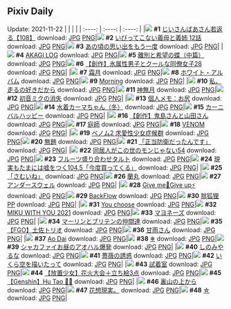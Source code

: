 ## Pixiv Daily
Update: 2021-11-22
|      |      |      |
| :----: | :----: | :----: |
|![](https://pixiv.microyu.workers.dev/c/240x480/img-master/img/2021/11/20/10/58/18/94246774_p0_master1200.jpg) **#1** [じいさんばあさん若返る【108】](https://www.pixiv.net/artworks/94246774) download: [JPG](https://pixiv.microyu.workers.dev/img-original/img/2021/11/20/10/58/18/94246774_p0.jpg) [PNG](https://pixiv.microyu.workers.dev/img-original/img/2021/11/20/10/58/18/94246774_p0.png)|![](https://pixiv.microyu.workers.dev/c/240x480/img-master/img/2021/11/20/00/06/21/94239598_p0_master1200.jpg) **#2** [いびってこない義母と義姉 12話](https://www.pixiv.net/artworks/94239598) download: [JPG](https://pixiv.microyu.workers.dev/img-original/img/2021/11/20/00/06/21/94239598_p0.jpg) [PNG](https://pixiv.microyu.workers.dev/img-original/img/2021/11/20/00/06/21/94239598_p0.png)|![](https://pixiv.microyu.workers.dev/c/240x480/img-master/img/2021/11/20/08/00/00/94244921_p0_master1200.jpg) **#3** [あの頃の思い出をもう一度](https://www.pixiv.net/artworks/94244921) download: [JPG](https://pixiv.microyu.workers.dev/img-original/img/2021/11/20/08/00/00/94244921_p0.jpg) [PNG](https://pixiv.microyu.workers.dev/img-original/img/2021/11/20/08/00/00/94244921_p0.png)|
|![](https://pixiv.microyu.workers.dev/c/240x480/img-master/img/2021/11/20/11/04/13/94246864_p0_master1200.jpg) **#4** [AKAGI LOG](https://www.pixiv.net/artworks/94246864) download: [JPG](https://pixiv.microyu.workers.dev/img-original/img/2021/11/20/11/04/13/94246864_p0.jpg) [PNG](https://pixiv.microyu.workers.dev/img-original/img/2021/11/20/11/04/13/94246864_p0.png)|![](https://pixiv.microyu.workers.dev/c/240x480/img-master/img/2021/11/20/16/07/26/94251198_p0_master1200.jpg) **#5** [離別と希望の蝶（中篇）](https://www.pixiv.net/artworks/94251198) download: [JPG](https://pixiv.microyu.workers.dev/img-original/img/2021/11/20/16/07/26/94251198_p0.jpg) [PNG](https://pixiv.microyu.workers.dev/img-original/img/2021/11/20/16/07/26/94251198_p0.png)|![](https://pixiv.microyu.workers.dev/c/240x480/img-master/img/2021/11/21/00/00/43/94262338_p0_master1200.jpg) **#6** [【創作】氷属性男子とクールな同僚女子28](https://www.pixiv.net/artworks/94262338) download: [JPG](https://pixiv.microyu.workers.dev/img-original/img/2021/11/21/00/00/43/94262338_p0.jpg) [PNG](https://pixiv.microyu.workers.dev/img-original/img/2021/11/21/00/00/43/94262338_p0.png)|
|![](https://pixiv.microyu.workers.dev/c/240x480/img-master/img/2021/11/21/00/51/03/94263820_p0_master1200.jpg) **#7** [霜月](https://www.pixiv.net/artworks/94263820) download: [JPG](https://pixiv.microyu.workers.dev/img-original/img/2021/11/21/00/51/03/94263820_p0.jpg) [PNG](https://pixiv.microyu.workers.dev/img-original/img/2021/11/21/00/51/03/94263820_p0.png)|![](https://pixiv.microyu.workers.dev/c/240x480/img-master/img/2021/11/20/00/06/55/94239621_p0_master1200.jpg) **#8** [ホワイト・アルバム](https://www.pixiv.net/artworks/94239621) download: [JPG](https://pixiv.microyu.workers.dev/img-original/img/2021/11/20/00/06/55/94239621_p0.jpg) [PNG](https://pixiv.microyu.workers.dev/img-original/img/2021/11/20/00/06/55/94239621_p0.png)|![](https://pixiv.microyu.workers.dev/c/240x480/img-master/img/2021/11/21/01/23/24/94264568_p0_master1200.jpg) **#9** [Morning](https://www.pixiv.net/artworks/94264568) download: [JPG](https://pixiv.microyu.workers.dev/img-original/img/2021/11/21/01/23/24/94264568_p0.jpg) [PNG](https://pixiv.microyu.workers.dev/img-original/img/2021/11/21/01/23/24/94264568_p0.png)|
|![](https://pixiv.microyu.workers.dev/c/240x480/img-master/img/2021/11/21/01/26/08/94264614_p0_master1200.jpg) **#10** [私、走るの好きだから](https://www.pixiv.net/artworks/94264614) download: [JPG](https://pixiv.microyu.workers.dev/img-original/img/2021/11/21/01/26/08/94264614_p0.jpg) [PNG](https://pixiv.microyu.workers.dev/img-original/img/2021/11/21/01/26/08/94264614_p0.png)|![](https://pixiv.microyu.workers.dev/c/240x480/img-master/img/2021/11/21/00/48/24/94263720_p0_master1200.jpg) **#11** [神無月](https://www.pixiv.net/artworks/94263720) download: [JPG](https://pixiv.microyu.workers.dev/img-original/img/2021/11/21/00/48/24/94263720_p0.jpg) [PNG](https://pixiv.microyu.workers.dev/img-original/img/2021/11/21/00/48/24/94263720_p0.png)|![](https://pixiv.microyu.workers.dev/c/240x480/img-master/img/2021/11/20/00/47/29/94240640_p0_master1200.jpg) **#12** [初音ミクの消失](https://www.pixiv.net/artworks/94240640) download: [JPG](https://pixiv.microyu.workers.dev/img-original/img/2021/11/20/00/47/29/94240640_p0.jpg) [PNG](https://pixiv.microyu.workers.dev/img-original/img/2021/11/20/00/47/29/94240640_p0.png)|
|![](https://pixiv.microyu.workers.dev/c/240x480/img-master/img/2021/11/20/09/00/01/94245496_p0_master1200.jpg) **#13** [個人メモ：お尻](https://www.pixiv.net/artworks/94245496) download: [JPG](https://pixiv.microyu.workers.dev/img-original/img/2021/11/20/09/00/01/94245496_p0.jpg) [PNG](https://pixiv.microyu.workers.dev/img-original/img/2021/11/20/09/00/01/94245496_p0.png)|![](https://pixiv.microyu.workers.dev/c/240x480/img-master/img/2021/11/21/10/50/03/94270355_p0_master1200.jpg) **#14** [水着カーマちゃん（冬）](https://www.pixiv.net/artworks/94270355) download: [JPG](https://pixiv.microyu.workers.dev/img-original/img/2021/11/21/10/50/03/94270355_p0.jpg) [PNG](https://pixiv.microyu.workers.dev/img-original/img/2021/11/21/10/50/03/94270355_p0.png)|![](https://pixiv.microyu.workers.dev/c/240x480/img-master/img/2021/11/20/17/27/42/94252566_p0_master1200.jpg) **#15** [カーニバルハッピー](https://www.pixiv.net/artworks/94252566) download: [JPG](https://pixiv.microyu.workers.dev/img-original/img/2021/11/20/17/27/42/94252566_p0.jpg) [PNG](https://pixiv.microyu.workers.dev/img-original/img/2021/11/20/17/27/42/94252566_p0.png)|
|![](https://pixiv.microyu.workers.dev/c/240x480/img-master/img/2021/11/21/00/02/25/94262417_p0_master1200.jpg) **#16** [【創作】鬼島さんと山田さん](https://www.pixiv.net/artworks/94262417) download: [JPG](https://pixiv.microyu.workers.dev/img-original/img/2021/11/21/00/02/25/94262417_p0.jpg) [PNG](https://pixiv.microyu.workers.dev/img-original/img/2021/11/21/00/02/25/94262417_p0.png)|![](https://pixiv.microyu.workers.dev/c/240x480/img-master/img/2021/11/21/00/00/04/94262176_p0_master1200.jpg) **#17** [庭師](https://www.pixiv.net/artworks/94262176) download: [JPG](https://pixiv.microyu.workers.dev/img-original/img/2021/11/21/00/00/04/94262176_p0.jpg) [PNG](https://pixiv.microyu.workers.dev/img-original/img/2021/11/21/00/00/04/94262176_p0.png)|![](https://pixiv.microyu.workers.dev/c/240x480/img-master/img/2021/11/21/00/00/06/94262203_p0_master1200.jpg) **#18** [VENOM](https://www.pixiv.net/artworks/94262203) download: [JPG](https://pixiv.microyu.workers.dev/img-original/img/2021/11/21/00/00/06/94262203_p0.jpg) [PNG](https://pixiv.microyu.workers.dev/img-original/img/2021/11/21/00/00/06/94262203_p0.png)|
|![](https://pixiv.microyu.workers.dev/c/240x480/img-master/img/2021/11/20/17/51/18/94253071_p0_master1200.jpg) **#19** [ベノム2 求愛性少女症候群](https://www.pixiv.net/artworks/94253071) download: [JPG](https://pixiv.microyu.workers.dev/img-original/img/2021/11/20/17/51/18/94253071_p0.jpg) [PNG](https://pixiv.microyu.workers.dev/img-original/img/2021/11/20/17/51/18/94253071_p0.png)|![](https://pixiv.microyu.workers.dev/c/240x480/img-master/img/2021/11/21/14/40/58/94273896_p0_master1200.jpg) **#20** [無題](https://www.pixiv.net/artworks/94273896) download: [JPG](https://pixiv.microyu.workers.dev/img-original/img/2021/11/21/14/40/58/94273896_p0.jpg) [PNG](https://pixiv.microyu.workers.dev/img-original/img/2021/11/21/14/40/58/94273896_p0.png)|![](https://pixiv.microyu.workers.dev/c/240x480/img-master/img/2021/11/21/07/30/00/94268280_p0_master1200.jpg) **#21** [「正当防衛だったんです」](https://www.pixiv.net/artworks/94268280) download: [JPG](https://pixiv.microyu.workers.dev/img-original/img/2021/11/21/07/30/00/94268280_p0.jpg) [PNG](https://pixiv.microyu.workers.dev/img-original/img/2021/11/21/07/30/00/94268280_p0.png)|
|![](https://pixiv.microyu.workers.dev/c/240x480/img-master/img/2021/11/20/17/03/57/94252156_p0_master1200.jpg) **#22** [同居人がこの世のモンじゃない54](https://www.pixiv.net/artworks/94252156) download: [JPG](https://pixiv.microyu.workers.dev/img-original/img/2021/11/20/17/03/57/94252156_p0.jpg) [PNG](https://pixiv.microyu.workers.dev/img-original/img/2021/11/20/17/03/57/94252156_p0.png)|![](https://pixiv.microyu.workers.dev/c/240x480/img-master/img/2021/11/20/20/30/01/94256496_p0_master1200.jpg) **#23** [フルーツ盛り合わせタルト](https://www.pixiv.net/artworks/94256496) download: [JPG](https://pixiv.microyu.workers.dev/img-original/img/2021/11/20/20/30/01/94256496_p0.jpg) [PNG](https://pixiv.microyu.workers.dev/img-original/img/2021/11/20/20/30/01/94256496_p0.png)|![](https://pixiv.microyu.workers.dev/c/240x480/img-master/img/2021/11/21/18/10/42/94278051_p0_master1200.jpg) **#24** [現実もたまには嘘をつく104.5「今度買ってくる」](https://www.pixiv.net/artworks/94278051) download: [JPG](https://pixiv.microyu.workers.dev/img-original/img/2021/11/21/18/10/42/94278051_p0.jpg) [PNG](https://pixiv.microyu.workers.dev/img-original/img/2021/11/21/18/10/42/94278051_p0.png)|
|![](https://pixiv.microyu.workers.dev/c/240x480/img-master/img/2021/11/20/00/00/10/94239283_p0_master1200.jpg) **#25** [「さむいね」](https://www.pixiv.net/artworks/94239283) download: [JPG](https://pixiv.microyu.workers.dev/img-original/img/2021/11/20/00/00/10/94239283_p0.jpg) [PNG](https://pixiv.microyu.workers.dev/img-original/img/2021/11/20/00/00/10/94239283_p0.png)|![](https://pixiv.microyu.workers.dev/c/240x480/img-master/img/2021/11/20/10/02/54/94246170_p0_master1200.jpg) **#26** [蘭丸](https://www.pixiv.net/artworks/94246170) download: [JPG](https://pixiv.microyu.workers.dev/img-original/img/2021/11/20/10/02/54/94246170_p0.jpg) [PNG](https://pixiv.microyu.workers.dev/img-original/img/2021/11/20/10/02/54/94246170_p0.png)|![](https://pixiv.microyu.workers.dev/c/240x480/img-master/img/2021/11/20/21/01/30/94257252_p0_master1200.jpg) **#27** [アンダースウェル](https://www.pixiv.net/artworks/94257252) download: [JPG](https://pixiv.microyu.workers.dev/img-original/img/2021/11/20/21/01/30/94257252_p0.jpg) [PNG](https://pixiv.microyu.workers.dev/img-original/img/2021/11/20/21/01/30/94257252_p0.png)|
|![](https://pixiv.microyu.workers.dev/c/240x480/img-master/img/2021/11/20/00/05/25/94239565_p0_master1200.jpg) **#28** [Give me💊Give up⚡️](https://www.pixiv.net/artworks/94239565) download: [JPG](https://pixiv.microyu.workers.dev/img-original/img/2021/11/20/00/05/25/94239565_p0.jpg) [PNG](https://pixiv.microyu.workers.dev/img-original/img/2021/11/20/00/05/25/94239565_p0.png)|![](https://pixiv.microyu.workers.dev/c/240x480/img-master/img/2021/11/20/03/07/44/94242691_p0_master1200.jpg) **#29** [BackFlow](https://www.pixiv.net/artworks/94242691) download: [JPG](https://pixiv.microyu.workers.dev/img-original/img/2021/11/20/03/07/44/94242691_p0.jpg) [PNG](https://pixiv.microyu.workers.dev/img-original/img/2021/11/20/03/07/44/94242691_p0.png)|![](https://pixiv.microyu.workers.dev/c/240x480/img-master/img/2021/11/20/17/30/50/94252650_p0_master1200.jpg) **#30** [胖狐狸PP](https://www.pixiv.net/artworks/94252650) download: [JPG](https://pixiv.microyu.workers.dev/img-original/img/2021/11/20/17/30/50/94252650_p0.jpg) [PNG](https://pixiv.microyu.workers.dev/img-original/img/2021/11/20/17/30/50/94252650_p0.png)|
|![](https://pixiv.microyu.workers.dev/c/240x480/img-master/img/2021/11/20/00/08/21/94239669_p0_master1200.jpg) **#31** [You choose](https://www.pixiv.net/artworks/94239669) download: [JPG](https://pixiv.microyu.workers.dev/img-original/img/2021/11/20/00/08/21/94239669_p0.jpg) [PNG](https://pixiv.microyu.workers.dev/img-original/img/2021/11/20/00/08/21/94239669_p0.png)|![](https://pixiv.microyu.workers.dev/c/240x480/img-master/img/2021/11/20/00/00/08/94239272_p0_master1200.jpg) **#32** [MIKU WITH YOU 2021](https://www.pixiv.net/artworks/94239272) download: [JPG](https://pixiv.microyu.workers.dev/img-original/img/2021/11/20/00/00/08/94239272_p0.jpg) [PNG](https://pixiv.microyu.workers.dev/img-original/img/2021/11/20/00/00/08/94239272_p0.png)|![](https://pixiv.microyu.workers.dev/c/240x480/img-master/img/2021/11/21/21/57/19/94284240_p0_master1200.jpg) **#33** [マヨネーズ](https://www.pixiv.net/artworks/94284240) download: [JPG](https://pixiv.microyu.workers.dev/img-original/img/2021/11/21/21/57/19/94284240_p0.jpg) [PNG](https://pixiv.microyu.workers.dev/img-original/img/2021/11/21/21/57/19/94284240_p0.png)|
|![](https://pixiv.microyu.workers.dev/c/240x480/img-master/img/2021/11/20/21/27/14/94257951_p0_master1200.jpg) **#34** [マーリンとブリテンの仲間達](https://www.pixiv.net/artworks/94257951) download: [JPG](https://pixiv.microyu.workers.dev/img-original/img/2021/11/20/21/27/14/94257951_p0.jpg) [PNG](https://pixiv.microyu.workers.dev/img-original/img/2021/11/20/21/27/14/94257951_p0.png)|![](https://pixiv.microyu.workers.dev/c/240x480/img-master/img/2021/11/20/07/09/11/94244529_p0_master1200.jpg) **#35** [【FGO】土佐トリオ](https://www.pixiv.net/artworks/94244529) download: [JPG](https://pixiv.microyu.workers.dev/img-original/img/2021/11/20/07/09/11/94244529_p0.jpg) [PNG](https://pixiv.microyu.workers.dev/img-original/img/2021/11/20/07/09/11/94244529_p0.png)|![](https://pixiv.microyu.workers.dev/c/240x480/img-master/img/2021/11/20/00/15/22/94239891_p0_master1200.jpg) **#36** [甘雨さん](https://www.pixiv.net/artworks/94239891) download: [JPG](https://pixiv.microyu.workers.dev/img-original/img/2021/11/20/00/15/22/94239891_p0.jpg) [PNG](https://pixiv.microyu.workers.dev/img-original/img/2021/11/20/00/15/22/94239891_p0.png)|
|![](https://pixiv.microyu.workers.dev/c/240x480/img-master/img/2021/11/21/00/00/04/94262184_p0_master1200.jpg) **#37** [Ao Dai](https://www.pixiv.net/artworks/94262184) download: [JPG](https://pixiv.microyu.workers.dev/img-original/img/2021/11/21/00/00/04/94262184_p0.jpg) [PNG](https://pixiv.microyu.workers.dev/img-original/img/2021/11/21/00/00/04/94262184_p0.png)|![](https://pixiv.microyu.workers.dev/c/240x480/img-master/img/2021/11/21/00/00/12/94262259_p0_master1200.jpg) **#38** [❄](https://www.pixiv.net/artworks/94262259) download: [JPG](https://pixiv.microyu.workers.dev/img-original/img/2021/11/21/00/00/12/94262259_p0.jpg) [PNG](https://pixiv.microyu.workers.dev/img-original/img/2021/11/21/00/00/12/94262259_p0.png)|![](https://pixiv.microyu.workers.dev/c/240x480/img-master/img/2021/11/20/00/18/28/94239971_p0_master1200.jpg) **#39** [シャカファイお昼のアオハル爆発](https://www.pixiv.net/artworks/94239971) download: [JPG](https://pixiv.microyu.workers.dev/img-original/img/2021/11/20/00/18/28/94239971_p0.jpg) [PNG](https://pixiv.microyu.workers.dev/img-original/img/2021/11/20/00/18/28/94239971_p0.png)|
|![](https://pixiv.microyu.workers.dev/c/240x480/img-master/img/2021/11/20/13/55/38/94249190_p0_master1200.jpg) **#40** [しのみやるな](https://www.pixiv.net/artworks/94249190) download: [JPG](https://pixiv.microyu.workers.dev/img-original/img/2021/11/20/13/55/38/94249190_p0.jpg) [PNG](https://pixiv.microyu.workers.dev/img-original/img/2021/11/20/13/55/38/94249190_p0.png)|![](https://pixiv.microyu.workers.dev/c/240x480/img-master/img/2021/11/21/00/00/11/94262249_p0_master1200.jpg) **#41** [薔薇の誘惑](https://www.pixiv.net/artworks/94262249) download: [JPG](https://pixiv.microyu.workers.dev/img-original/img/2021/11/21/00/00/11/94262249_p0.jpg) [PNG](https://pixiv.microyu.workers.dev/img-original/img/2021/11/21/00/00/11/94262249_p0.png)|![](https://pixiv.microyu.workers.dev/c/240x480/img-master/img/2021/11/21/19/55/01/94280767_p0_master1200.jpg) **#42** [いくら空を描いたって](https://www.pixiv.net/artworks/94280767) download: [JPG](https://pixiv.microyu.workers.dev/img-original/img/2021/11/21/19/55/01/94280767_p0.jpg) [PNG](https://pixiv.microyu.workers.dev/img-original/img/2021/11/21/19/55/01/94280767_p0.png)|
|![](https://pixiv.microyu.workers.dev/c/240x480/img-master/img/2021/11/20/17/28/19/94252578_p0_master1200.jpg) **#43** [試着室](https://www.pixiv.net/artworks/94252578) download: [JPG](https://pixiv.microyu.workers.dev/img-original/img/2021/11/20/17/28/19/94252578_p0.jpg) [PNG](https://pixiv.microyu.workers.dev/img-original/img/2021/11/20/17/28/19/94252578_p0.png)|![](https://pixiv.microyu.workers.dev/c/240x480/img-master/img/2021/11/20/00/00/20/94239341_p0_master1200.jpg) **#44** [【放置少女】花火大会＋立ち絵3点](https://www.pixiv.net/artworks/94239341) download: [JPG](https://pixiv.microyu.workers.dev/img-original/img/2021/11/20/00/00/20/94239341_p0.jpg) [PNG](https://pixiv.microyu.workers.dev/img-original/img/2021/11/20/00/00/20/94239341_p0.png)|![](https://pixiv.microyu.workers.dev/c/240x480/img-master/img/2021/11/21/11/22/35/94268480_p0_master1200.jpg) **#45** [【Genshin】Hu Tao 👻👻](https://www.pixiv.net/artworks/94268480) download: [JPG](https://pixiv.microyu.workers.dev/img-original/img/2021/11/21/11/22/35/94268480_p0.jpg) [PNG](https://pixiv.microyu.workers.dev/img-original/img/2021/11/21/11/22/35/94268480_p0.png)|
|![](https://pixiv.microyu.workers.dev/c/240x480/img-master/img/2021/11/20/00/00/14/94239313_p0_master1200.jpg) **#46** [裏山の上から](https://www.pixiv.net/artworks/94239313) download: [JPG](https://pixiv.microyu.workers.dev/img-original/img/2021/11/20/00/00/14/94239313_p0.jpg) [PNG](https://pixiv.microyu.workers.dev/img-original/img/2021/11/20/00/00/14/94239313_p0.png)|![](https://pixiv.microyu.workers.dev/c/240x480/img-master/img/2021/11/20/18/52/18/94254247_p0_master1200.jpg) **#47** [花想現実。](https://www.pixiv.net/artworks/94254247) download: [JPG](https://pixiv.microyu.workers.dev/img-original/img/2021/11/20/18/52/18/94254247_p0.jpg) [PNG](https://pixiv.microyu.workers.dev/img-original/img/2021/11/20/18/52/18/94254247_p0.png)|![](https://pixiv.microyu.workers.dev/c/240x480/img-master/img/2021/11/20/21/24/56/94257897_p0_master1200.jpg) **#48** [☆](https://www.pixiv.net/artworks/94257897) download: [JPG](https://pixiv.microyu.workers.dev/img-original/img/2021/11/20/21/24/56/94257897_p0.jpg) [PNG](https://pixiv.microyu.workers.dev/img-original/img/2021/11/20/21/24/56/94257897_p0.png)|
